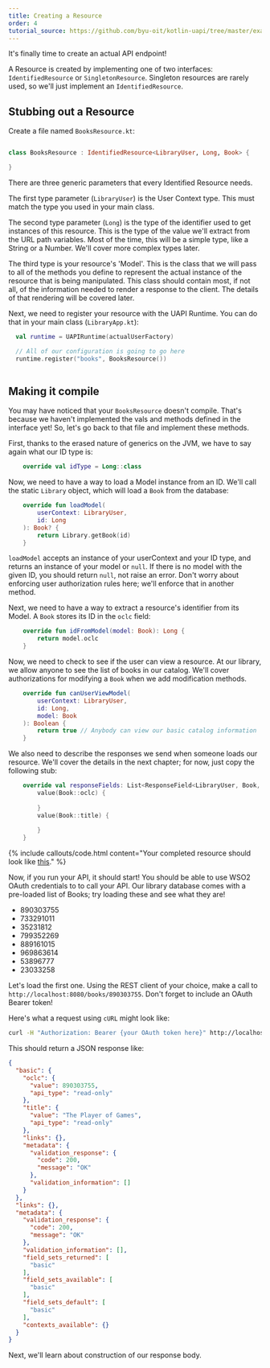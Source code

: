 ```yaml
---
title: Creating a Resource
order: 4
tutorial_source: https://github.com/byu-oit/kotlin-uapi/tree/master/examples/library/tutorial-steps/4-creating-a-resource
---
```


It's finally time to create an actual API endpoint!

A Resource is created by implementing one of two interfaces: `IdentifiedResource` or `SingletonResource`. Singleton
resources are rarely used, so we'll just implement an `IdentifiedResource`.

## Stubbing out a Resource

Create a file named `BooksResource.kt`:

```kotlin

class BooksResource : IdentifiedResource<LibraryUser, Long, Book> {

}
```

There are three generic parameters that every Identified Resource needs.

The first type parameter (`LibraryUser`) is the User Context type. This must match the type you used in your main class.

The second type parameter (`Long`) is the type of the identifier used to get instances of this resource. This is the type
of the value we'll extract from the URL path variables. Most of the time, this will be a simple type, like a String
or a Number. We'll cover more complex types later.

The third type is your resource's 'Model'.  This is the class that we will pass to all of the methods you define
to represent the actual instance of the resource that is being manipulated. This class should contain most, if not all,
of the information needed to render a response to the client. The details of that rendering will be covered later.

Next, we need to register your resource with the UAPI Runtime. You can do that in your main class (`LibraryApp.kt`):

```kotlin
  val runtime = UAPIRuntime(actualUserFactory)

  // All of our configuration is going to go here
  runtime.register("books", BooksResource())
  
```

## Making it compile

You may have noticed that your `BooksResource` doesn't compile. That's because we haven't implemented the vals and methods
defined in the interface yet! So, let's go back to that file and implement these methods.

First, thanks to the erased nature of generics on the JVM, we have to say again what our ID type is:

```kotlin
    override val idType = Long::class
```

Now, we need to have a way to load a Model instance from an ID. We'll call the static `Library` object, which will load
a `Book` from the database:

```kotlin
    override fun loadModel(
        userContext: LibraryUser,
        id: Long
    ): Book? {
        return Library.getBook(id)
    }
```

`loadModel` accepts an instance of your userContext and your ID type, and returns an instance of your model or `null`.
If there is no model with the given ID, you should return `null`, not raise an error. Don't worry about enforcing
user authorization rules here; we'll enforce that in another method.

Next, we need to have a way to extract a resource's identifier from its Model. A `Book` stores its ID in the `oclc` field:

```kotlin
    override fun idFromModel(model: Book): Long {
        return model.oclc
    }
```

Now, we need to check to see if the user can view a resource. At our library, we allow anyone to see the list of books
in our catalog. We'll cover authorizations for modifying a `Book` when we add modification methods.

```kotlin
    override fun canUserViewModel(
        userContext: LibraryUser,
        id: Long,
        model: Book
    ): Boolean {
        return true // Anybody can view our basic catalog information
    }
```

We also need to describe the responses we send when someone loads our resource. We'll cover the details in the next
chapter; for now, just copy the following stub:

```kotlin
    override val responseFields: List<ResponseField<LibraryUser, Book, *>> = uapiResponse {
        value(Book::oclc) {
            
        }
        value(Book::title) {
        
        }
    }
```

{% include callouts/code.html content="Your completed resource should look like [this](https://github.com/byu-oit/kotlin-uapi/blob/master/examples/library/tutorial-steps/4-creating-a-resource/src/main/kotlin/edu/byu/uapi/library/BookResource.kt)." %}

Now, if you run your API, it should start! You should be able to use WSO2 OAuth credentials to to call your API.
Our library database comes with a pre-loaded list of Books; try loading these and see what they are!

* 890303755
* 733291011
* 35231812
* 799352269
* 889161015
* 969863614
* 53896777
* 23033258

Let's load the first one. Using the REST client of your choice, make a call to `http://localhost:8080/books/890303755`.
Don't forget to include an OAuth Bearer token!

Here's what a request using `cURL` might look like:

```bash
curl -H "Authorization: Bearer {your OAuth token here}" http://localhost:8080/books/890303755
```

This should return a JSON response like:

```json
{
  "basic": {
    "oclc": {
      "value": 890303755,
      "api_type": "read-only"
    },
    "title": {
      "value": "The Player of Games",
      "api_type": "read-only"
    },
    "links": {},
    "metadata": {
      "validation_response": {
        "code": 200,
        "message": "OK"
      },
      "validation_information": []
    }
  },
  "links": {},
  "metadata": {
    "validation_response": {
      "code": 200,
      "message": "OK"
    },
    "validation_information": [],
    "field_sets_returned": [
      "basic"
    ],
    "field_sets_available": [
      "basic"
    ],
    "field_sets_default": [
      "basic"
    ],
    "contexts_available": {}
  }
}
```

Next, we'll learn about construction of our response body.
